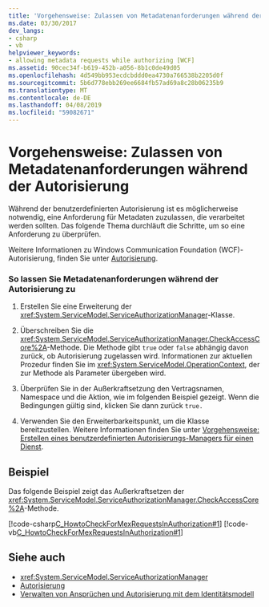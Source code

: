 ```yaml
---
title: 'Vorgehensweise: Zulassen von Metadatenanforderungen während der Autorisierung'
ms.date: 03/30/2017
dev_langs:
- csharp
- vb
helpviewer_keywords:
- allowing metadata requests while authorizing [WCF]
ms.assetid: 90cec34f-b619-452b-a056-8b1c0de49d05
ms.openlocfilehash: 4d549bb953ecdcbddd0ea4730a766538b2205d0f
ms.sourcegitcommit: 5b6d778ebb269ee6684fb57ad69a8c28b06235b9
ms.translationtype: MT
ms.contentlocale: de-DE
ms.lasthandoff: 04/08/2019
ms.locfileid: "59082671"
---
```

# <a name="how-to-allow-metadata-requests-while-authorizing"></a>Vorgehensweise: Zulassen von Metadatenanforderungen während der Autorisierung
Während der benutzerdefinierten Autorisierung ist es möglicherweise notwendig, eine Anforderung für Metadaten zuzulassen, die verarbeitet werden sollten. Das folgende Thema durchläuft die Schritte, um so eine Anforderung zu überprüfen.  
  
 Weitere Informationen zu Windows Communication Foundation (WCF)-Autorisierung, finden Sie unter [Autorisierung](../../../../docs/framework/wcf/feature-details/authorization-in-wcf.md).  
  
### <a name="to-allow-metadata-requests-during-authorization"></a>So lassen Sie Metadatenanforderungen während der Autorisierung zu  
  
1.  Erstellen Sie eine Erweiterung der <xref:System.ServiceModel.ServiceAuthorizationManager>-Klasse.  
  
2.  Überschreiben Sie die <xref:System.ServiceModel.ServiceAuthorizationManager.CheckAccessCore%2A>-Methode. Die Methode gibt `true` oder `false` abhängig davon zurück, ob Autorisierung zugelassen wird. Informationen zur aktuellen Prozedur finden Sie im <xref:System.ServiceModel.OperationContext>, der zur Methode als Parameter übergeben wird.  
  
3.  Überprüfen Sie in der Außerkraftsetzung den Vertragsnamen, Namespace und die Aktion, wie im folgenden Beispiel gezeigt. Wenn die Bedingungen gültig sind, klicken Sie dann zurück `true.`  
  
4.  Verwenden Sie den Erweiterbarkeitspunkt, um die Klasse bereitzustellen. Weitere Informationen finden Sie unter [Vorgehensweise: Erstellen eines benutzerdefinierten Autorisierungs-Managers für einen Dienst](../../../../docs/framework/wcf/extending/how-to-create-a-custom-authorization-manager-for-a-service.md).  
  
## <a name="example"></a>Beispiel  
 Das folgende Beispiel zeigt das Außerkraftsetzen der <xref:System.ServiceModel.ServiceAuthorizationManager.CheckAccessCore%2A>-Methode.  
  
 [!code-csharp[C_HowtoCheckForMexRequestsInAuthorization#1](../../../../samples/snippets/csharp/VS_Snippets_CFX/c_howtocheckformexrequestsinauthorization/cs/source.cs#1)]
 [!code-vb[C_HowtoCheckForMexRequestsInAuthorization#1](../../../../samples/snippets/visualbasic/VS_Snippets_CFX/c_howtocheckformexrequestsinauthorization/vb/source.vb#1)]  
  
## <a name="see-also"></a>Siehe auch

- <xref:System.ServiceModel.ServiceAuthorizationManager>
- [Autorisierung](../../../../docs/framework/wcf/feature-details/authorization-in-wcf.md)
- [Verwalten von Ansprüchen und Autorisierung mit dem Identitätsmodell](../../../../docs/framework/wcf/feature-details/managing-claims-and-authorization-with-the-identity-model.md)
